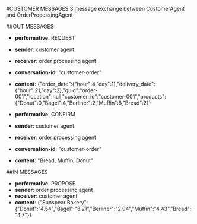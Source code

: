 #CUSTOMER MESSAGES
3 message exchange between CustomerAgent and OrderProcessingAgent


##OUT MESSAGES
- **performative**: REQUEST
- **sender**: customer agent
- **receiver**: order processing agent
- **conversation-id**: "customer-order"
- **content**:
{"order_date":{"hour":4,"day":1},"delivery_date":{"hour":21,"day":2},"guid":"order-001","location":null,"customer_id":"customer-001","products":{"Donut":0,"Bagel":4,"Berliner":2,"Muffin":8,"Bread":2}}

- **performative**: CONFIRM
- **sender**: customer agent
- **receiver**: order processing agent
- **conversation-id**: "customer-order"
- **content**:
"Bread, Muffin, Donut"


##IN MESSAGES
- **performative**: PROPOSE
- **sender**: order processing agent
- **receiver**: customer agent
- **content**:
{"Sunspear Bakery":{"Donut":"4.54","Bagel":"3.21","Berliner":"2.94","Muffin":"4.43","Bread":"4.7"}}




